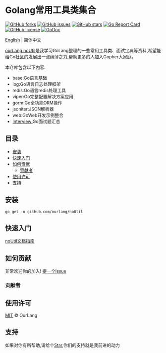 # Golang常用工具类集合
[![GitHub forks](https://img.shields.io/github/forks/ourlang/noUtil)](https://github.com/ourlang/noUtil/network)
[![GitHub issues](https://img.shields.io/github/issues/ourlang/noUtil)](https://github.com/ourlang/noUtil/issues)
[![GitHub stars](https://img.shields.io/github/stars/ourlang/noUtil)](https://github.com/ourlang/noUtil/stargazers)
[![Go Report Card](https://goreportcard.com/badge/github.com/ourlang/noUtil)](https://goreportcard.com/report/github.com/ourlang/noUtil)
[![GitHub license](https://img.shields.io/github/license/ourlang/noUtil)](https://github.com/ourlang/noUtil/blob/master/LICENSE)
[![GoDoc](https://godoc.org/github.com/ourlang/noUtil?status.svg)](https://godoc.org/github.com/ourlang/noUtil)

[English](https://github.com/ourlang/noUtil/blob/master/README.md) | 简体中文

[ourLang noUtil](https://github.com/ourlang/noUtil)是我学习GoLang整理的一些常用工具类、面试宝典等资料,希望能给Go社区的发展出一点绵薄之力,帮助更多的人加入Gopher大家庭。

本仓库包含以下内容:
- base:Go语言基础
- log:Go语言日志处理框架
- redis:Go语言redis处理工具
- viper:Go完整配置解决方案应用
- gorm:Go全功能ORM操作
- jsoniter:JSON解析器
- web:GoWeb开发示例整合
- [Interview:](https://github.com/ourlang/noUtil/tree/master/interview)Go面试题汇总

## 目录
- [安装](#安装)
- [快速入门](#快速入门)
- [如何贡献](#如何贡献)
  - [贡献者](#贡献者)
- [使用许可](#使用许可)
- [支持](#支持)

## 安装
```shell script
go get -u github.com/ourlang/noUtil
```
## 快速入门
[noUtil文档指南](http://www.2052.org/go/introduction.html)
## 如何贡献
非常欢迎你的加入! [提一个Issue](https://github.com/ourlang/noUtil/issues/new)

### 贡献者

## 使用许可
[MIT](LICENSE) © OurLang 

## 支持
如果对你有所帮助,请给个[Star](https://github.com/ourlang/noUtil/stargazers),你们的支持就是我前进的动力
